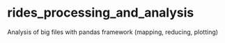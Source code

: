 # rides_processing_and_analysis
Analysis of big files with pandas framework (mapping, reducing, plotting)
